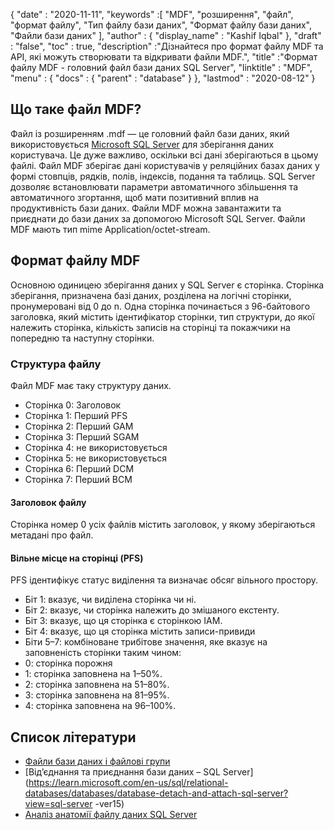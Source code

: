 {
  "date" : "2020-11-11",
  "keywords" :[ "MDF", "розширення", "файл", "формат файлу", "Тип файлу бази даних", "Формат файлу бази даних", "Файли бази даних" ],
  "author" : {
    "display_name" : "Kashif Iqbal"
},
  "draft" : "false",
  "toc" : true,
  "description" :"Дізнайтеся про формат файлу MDF та API, які можуть створювати та відкривати файли MDF.",
  "title" :"Формат файлу MDF - головний файл бази даних SQL Server",
  "linktitle" : "MDF",
  "menu" : {
    "docs" : {
      "parent" : "database"
}
},
  "lastmod" : "2020-08-12"
}

## Що таке файл MDF?

Файл із розширенням .mdf — це головний файл бази даних, який використовується [Microsoft SQL Server](https://en.wikipedia.org/wiki/Microsoft_SQL_Server) для зберігання даних користувача. Це дуже важливо, оскільки всі дані зберігаються в цьому файлі. Файл MDF зберігає дані користувачів у реляційних базах даних у формі стовпців, рядків, полів, індексів, подання та таблиць. SQL Server дозволяє встановлювати параметри автоматичного збільшення та автоматичного згортання, щоб мати позитивний вплив на продуктивність бази даних. Файли MDF можна завантажити та приєднати до бази даних за допомогою Microsoft SQL Server. Файли MDF мають тип mime Application/octet-stream.

## Формат файлу MDF

Основною одиницею зберігання даних у SQL Server є сторінка. Сторінка зберігання, призначена базі даних, розділена на логічні сторінки, пронумеровані від 0 до n. Одна сторінка починається з 96-байтового заголовка, який містить ідентифікатор сторінки, тип структури, до якої належить сторінка, кількість записів на сторінці та покажчики на попередню та наступну сторінки.

### Структура файлу

Файл MDF має таку структуру даних.

* Сторінка 0: Заголовок
* Сторінка 1: Перший PFS
* Сторінка 2: Перший GAM
* Сторінка 3: Перший SGAM
* Сторінка 4: не використовується
* Сторінка 5: не використовується
* Сторінка 6: Перший DCM
* Сторінка 7: Перший BCM

#### Заголовок файлу

Сторінка номер 0 усіх файлів містить заголовок, у якому зберігаються метадані про файл.

#### Вільне місце на сторінці (PFS)
PFS ідентифікує статус виділення та визначає обсяг вільного простору.

* Біт 1: вказує, чи виділена сторінка чи ні.
* Біт 2: вказує, чи сторінка належить до змішаного екстенту.
* Біт 3: вказує, що ця сторінка є сторінкою IAM.
* Біт 4: вказує, що ця сторінка містить записи-привиди
* Біти 5–7: комбіноване трибітове значення, яке вказує на заповненість сторінки таким чином:
* 0: сторінка порожня
* 1: сторінка заповнена на 1–50%.
* 2: сторінка заповнена на 51–80%.
* 3: сторінка заповнена на 81–95%.
* 4: сторінка заповнена на 96–100%.

## Список літератури

* [Файли бази даних і файлові групи](https://learn.microsoft.com/en-us/sql/relational-databases/databases/database-files-and-filegroups?view=sql-server-ver15)
* [Від’єднання та приєднання бази даних – SQL Server](https://learn.microsoft.com/en-us/sql/relational-databases/databases/database-detach-and-attach-sql-server?view=sql-server -ver15)
* [Аналіз анатомії файлу даних SQL Server](https://blog.pythian.com/analyzing-sql-server-data-file-anatomy/)


